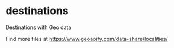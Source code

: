 # destinations

Destinations with Geo data

Find more files at
https://www.geoapify.com/data-share/localities/
